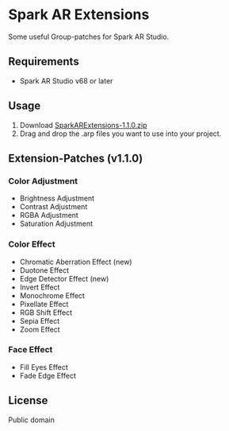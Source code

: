 Spark AR Extensions
===================
Some useful Group-patches for Spark AR Studio.

Requirements
------------
- Spark AR Studio v68 or later

Usage
-----
1. Download [SparkARExtensions-1.1.0.zip](https://github.com/kunofellasleep/SparkARExtensions/releases/download/v1.1.0/SparkARExtensions-1.1.0.zip)   
2. Drag and drop the .arp files you want to use into your project.

Extension-Patches (v1.1.0)
----------------------

### Color Adjustment
- Brightness Adjustment
- Contrast Adjustment
- RGBA Adjustment
- Saturation Adjustment

### Color Effect
- Chromatic Aberration Effect (new)
- Duotone Effect
- Edge Detector Effect (new)
- Invert Effect
- Monochrome Effect
- Pixellate Effect
- RGB Shift Effect
- Sepia Effect
- Zoom Effect

### Face Effect
- Fill Eyes Effect
- Fade Edge Effect

License
-------
Public domain